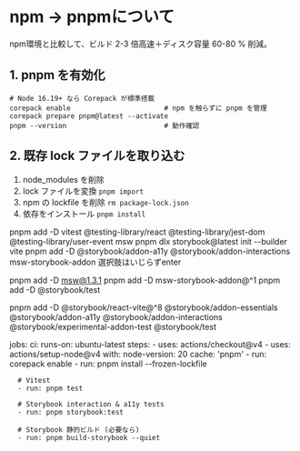 # npm → pnpmについて
npm環境と比較して、ビルド 2-3 倍高速＋ディスク容量 60-80 % 削減。
## 1. pnpm を有効化
```
# Node 16.19+ なら Corepack が標準搭載
corepack enable                       # npm を触らずに pnpm を管理
corepack prepare pnpm@latest --activate
pnpm --version                        # 動作確認
```

## 2. 既存 lock ファイルを取り込む
1. node_modules を削除
2. lock ファイルを変換 `pnpm import`
3. npm の lockfile を削除 `rm package-lock.json`
4. 依存をインストール `pnpm install`

pnpm add -D vitest @testing-library/react @testing-library/jest-dom @testing-library/user-event msw
pnpm dlx storybook@latest init --builder vite
pnpm add -D @storybook/addon-a11y @storybook/addon-interactions msw-storybook-addon
  選択肢はいじらずenter

pnpm add -D msw@1.3.1
pnpm add -D msw-storybook-addon@^1
pnpm add -D @storybook/test 

pnpm add -D  @storybook/react-vite@^8  @storybook/addon-essentials  @storybook/addon-a11y  @storybook/addon-interactions  @storybook/experimental-addon-test  @storybook/test


jobs:
  ci:
    runs-on: ubuntu-latest
    steps:
      - uses: actions/checkout@v4
      - uses: actions/setup-node@v4
        with:
          node-version: 20
          cache: 'pnpm'
      - run: corepack enable
      - run: pnpm install --frozen-lockfile

      # Vitest
      - run: pnpm test

      # Storybook interaction & a11y tests
      - run: pnpm storybook:test

      # Storybook 静的ビルド (必要なら)
      - run: pnpm build-storybook --quiet